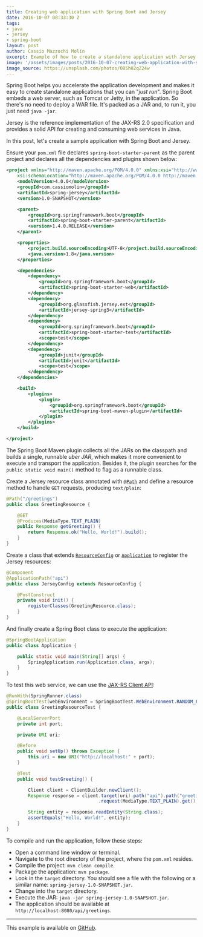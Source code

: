 ```yaml
---
title: Creating web application with Spring Boot and Jersey
date: 2016-10-07 08:33:30 Z
tags:
- java
- jersey
- spring-boot
layout: post
author: Cassio Mazzochi Molin
excerpt: Example of how to create a standalone application with Jersey with Spring Boot.
image: '/assets/images/posts/2016-10-07-creating-web-application-with-spring-boot-and-jersey/cover.jpg'
image_source: https://unsplash.com/photos/O85h02qZ24w
---
```


Spring Boot helps you accelerate the application development and makes it easy to create standalone applications that you can "_just run_". Spring Boot embeds a web server, such as Tomcat or Jetty, in the application. So there's no need to deploy a WAR file. It's packed as a JAR and, to run it, you just need `java -jar`.

Jersey is the reference implementation of the JAX-RS 2.0 specification and provides a solid API for creating and consuming web services in Java.

In this post, let's create a sample application with Spring Boot and Jersey.

Ensure your `pom.xml` file declares `spring-boot-starter-parent` as the parent project and declares all the dependencies and plugins shown below:

```xml
<project xmlns="http://maven.apache.org/POM/4.0.0" xmlns:xsi="http://www.w3.org/2001/XMLSchema-instance"
    xsi:schemaLocation="http://maven.apache.org/POM/4.0.0 http://maven.apache.org/xsd/maven-4.0.0.xsd">
    <modelVersion>4.0.0</modelVersion>
    <groupId>com.cassiomolin</groupId>
    <artifactId>spring-jersey</artifactId>
    <version>1.0-SNAPSHOT</version>

    <parent>
        <groupId>org.springframework.boot</groupId>
        <artifactId>spring-boot-starter-parent</artifactId>
        <version>1.4.0.RELEASE</version>
    </parent>

    <properties>
        <project.build.sourceEncoding>UTF-8</project.build.sourceEncoding>
        <java.version>1.8</java.version>
    </properties>

    <dependencies>
        <dependency>
            <groupId>org.springframework.boot</groupId>
            <artifactId>spring-boot-starter-web</artifactId>
        </dependency>
        <dependency>
            <groupId>org.glassfish.jersey.ext</groupId>
            <artifactId>jersey-spring3</artifactId>
        </dependency>
        <dependency>
            <groupId>org.springframework.boot</groupId>
            <artifactId>spring-boot-starter-test</artifactId>
            <scope>test</scope>
        </dependency>
        <dependency>
            <groupId>junit</groupId>
            <artifactId>junit</artifactId>
            <scope>test</scope>
        </dependency>
    </dependencies>

    <build>
        <plugins>
            <plugin>
                <groupId>org.springframework.boot</groupId>
                <artifactId>spring-boot-maven-plugin</artifactId>
            </plugin>
        </plugins>
    </build>

</project>
```

The Spring Boot Maven plugin collects all the JARs on the classpath and builds a single, runnable _uber JAR_, which makes it more convenient to execute and transport the application. Besides it, the plugin searches for the `public static void main()` method to flag as a runnable class.

Create a Jersey resource class annotated with [`@Path`][4] and define a resource method to handle `GET` requests, producing `text/plain`:

```java
@Path("/greetings")
public class GreetingResource {

    @GET
    @Produces(MediaType.TEXT_PLAIN)
    public Response getGreeting() {
        return Response.ok("Hello, World!").build();
    }
}
```

Create a class that extends [`ResourceConfig`][2] or [`Application`][3] to register the Jersey resources:

```java
@Component
@ApplicationPath("api")
public class JerseyConfig extends ResourceConfig {

    @PostConstruct
    private void init() {
        registerClasses(GreetingResource.class);
    }
}
```

And finally create a Spring Boot class to execute the application:

```java
@SpringBootApplication
public class Application {

    public static void main(String[] args) {
        SpringApplication.run(Application.class, args);
    }
}
```

To test this web service, we can use the [JAX-RS Client API][5]:

```java
@RunWith(SpringRunner.class)
@SpringBootTest(webEnvironment = SpringBootTest.WebEnvironment.RANDOM_PORT)
public class GreetingResourceTest {

    @LocalServerPort
    private int port;

    private URI uri;

    @Before
    public void setUp() throws Exception {
        this.uri = new URI("http://localhost:" + port);
    }

    @Test
    public void testGreeting() {

        Client client = ClientBuilder.newClient();
        Response response = client.target(uri).path("api").path("greetings")
                                  .request(MediaType.TEXT_PLAIN).get();

        String entity = response.readEntity(String.class);
        assertEquals("Hello, World!", entity);
    }
}
```

To compile and run the application, follow these steps:

- Open a command line window or terminal.
- Navigate to the root directory of the project, where the `pom.xml` resides.
- Compile the project: `mvn clean compile`.
- Package the application: `mvn package`.
- Look in the `target` directory. You should see a file with the following or a similar name: `spring-jersey-1.0-SNAPSHOT.jar`.
- Change into the `target` directory.
- Execute the JAR: `java -jar spring-jersey-1.0-SNAPSHOT.jar`.
- The application should be available at `http://localhost:8080/api/greetings`.

---

This example is available on [GitHub][1].

[1]: https://github.com/cassiomolin/jersey-springboot
[2]: https://jersey.java.net/apidocs/2.23/jersey/org/glassfish/jersey/server/ResourceConfig.html
[3]: https://jersey.java.net/apidocs/2.23/jersey/javax/ws/rs/core/Application.html
[4]: https://jersey.java.net/apidocs/2.23/jersey/javax/ws/rs/Path.html
[5]: https://jersey.java.net/apidocs/2.23/jersey/javax/ws/rs/client/package-summary.html
